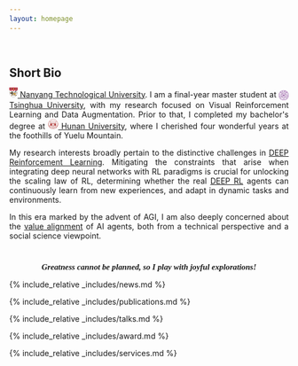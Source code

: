 ```yaml
---
layout: homepage
---
```


<h1 id="about-me"></h1>

<h2 style="margin: 60px 0px 10px;">Short Bio</h2>

<p style="text-align:justify;">
<a href="https://www.ntu.edu.sg/"><img src="/assets/Logo/NTU.svg" alt="NTU" width="15" height="18"> Nanyang Technological University</a>. I am a final-year master student at <a href="https://www.tsinghua.edu.cn/en/"><img src="/assets/Logo/THU.png" alt="THU" width="18" height="18" style="vertical-align: middle;"> Tsinghua University</a>, with my research focused on Visual Reinforcement Learning and Data Augmentation. Prior to that, I completed my bachelor's degree at <a href="http://www-en.hnu.edu.cn/"><img src="/assets/Logo/HNU.jpg" alt="HNU" width="18" height="18"> Hunan University</a>, where I cherished four wonderful years at the foothills of Yuelu Mountain.
</p>

<p style="text-align:justify;">
My research interests broadly pertain to the distinctive challenges in <a href="">DEEP Reinforcement Learning</a>. Mitigating the constraints that arise when integrating deep neural networks with RL paradigms is crucial for unlocking the scaling law of RL, determining whether the real <a href="">DEEP RL</a> agents can continuously learn from new experiences, and adapt in dynamic tasks and environments.
</p>

<p style="text-align:justify;">
In this era marked by the advent of AGI, I am also deeply concerned about the <a href="">value alignment</a> of AI agents, both from a technical perspective and a social science viewpoint.
</p>

<!-- Motto -->
<p style="text-align:center; font-family:'Pacifico', cursive; font-size:1.05em; margin-top: 40px; font-style: italic; font-weight: bold;">
  Greatness cannot be planned, so I play with joyful explorations!
</p>

{% include_relative _includes/news.md %}

{% include_relative _includes/publications.md %}

{% include_relative _includes/talks.md %}

{% include_relative _includes/award.md %}

{% include_relative _includes/services.md %}
